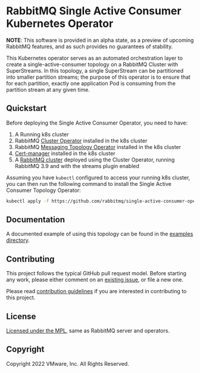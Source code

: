 # RabbitMQ Single Active Consumer Kubernetes Operator

**NOTE**: This software is provided in an alpha state, as a preview of upcoming RabbitMQ features,
and as such provides no guarantees of stability.

This Kubernetes operator serves as an automated orchestration layer to create a single-active-consumer topology
on a RabbitMQ Cluster with SuperStreams. In this topology, a single SuperStream can be partitioned into smaller
partition streams; the purpose of this operator is to ensure that for each partition, exactly one application Pod
is consuming from the partition stream at any given time.

## Quickstart

Before deploying the Single Active Consumer Operator, you need to have:

1. A Running k8s cluster
2. RabbitMQ [Cluster Operator](https://github.com/rabbitmq/cluster-operator) installed in the k8s cluster
3. RabbitMQ [Messaging Topology Operator](https://github.com/rabbitmq/messaging-topology-operator) installed in the k8s cluster
4. [Cert-manager](https://cert-manager.io/docs/installation/kubernetes/) installed in the k8s cluster
5. A [RabbitMQ cluster](https://github.com/rabbitmq/cluster-operator/tree/main/docs/examples) deployed using the Cluster Operator,
running RabbitMQ 3.9 and with the streams plugin enabled

Assuming you have `kubectl` configured to access your running k8s cluster, you can then run the following command to install the Single Active Consumer Topology Operator:

```bash
kubectl apply -f https://github.com/rabbitmq/single-active-consumer-operator/releases/latest/download/single-active-consumer-operator-with-certmanager.yaml
```

## Documentation

A documented example of using this topology can be found in the [examples directory](./docs/examples/README.md).

## Contributing

This project follows the typical GitHub pull request model. Before starting any work, please either comment on an [existing issue](https://github.com/rabbitmq/messaging-topology-operator/issues), or file a new one.

Please read [contribution guidelines](CONTRIBUTING.md) if you are interested in contributing to this project.

## License

[Licensed under the MPL](LICENSE.txt), same as RabbitMQ server and operators.

## Copyright

Copyright 2022 VMware, Inc. All Rights Reserved.